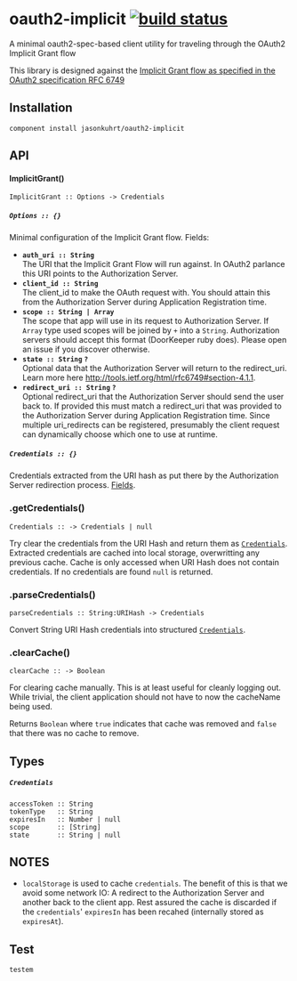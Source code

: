 # oauth2-implicit [![build status](https://secure.travis-ci.org/jasonkuhrt/oauth2-implicit.png)](http://travis-ci.org/jasonkuhrt/oauth2-implicit)
A minimal oauth2-spec-based client utility for traveling through the OAuth2 Implicit Grant flow

This library is designed against the [Implicit Grant flow as specified in the OAuth2 specification RFC 6749](http://tools.ietf.org/html/rfc6749#section-4.2)



## Installation

    component install jasonkuhrt/oauth2-implicit



## API

#### ImplicitGrant()

    ImplicitGrant :: Options -> Credentials

##### `Options :: {}`
Minimal configuration of the Implicit Grant flow. Fields:
  - **`auth_uri :: String`**  
  The URI that the Implicit Grant Flow will run against. In OAuth2 parlance this URI points to the Authorization Server.
  - **`client_id :: String`**  
  The client_id to make the OAuth request with. You should attain this from the Authorization Server during Application Registration time.
  - **`scope :: String | Array`**  
  The scope that app will use in its request to Authorization Server. If `Array` type used scopes will be joined by `+` into a `String`. Authorization servers should accept this format (DoorKeeper ruby does). Please open an issue if you discover otherwise.
  - **`state :: String` `?`**  
  Optional data that the Authorization Server will return to the redirect_uri. Learn more here http://tools.ietf.org/html/rfc6749#section-4.1.1.
  - **`redirect_uri :: String`  `?`**  
  Optional redirect_uri that the Authorization Server should send the user back to. If provided this must match a redirect_uri that was provided to the Authorization Server during Application Registration time. Since multiple uri_redirects can be registered, presumably the client request can dynamically choose which one to use at runtime.

##### `Credentials :: {}`
Credentials extracted from the URI hash as put there by the Authorization Server redirection process. [Fields](#credentials).


### .getCredentials()

    Credentials :: -> Credentials | null

Try clear the credentials from the URI Hash and return them as [`Credentials`](#credentials). Extracted credentials are cached into local storage, overwritting any previous cache. Cache is only accessed when URI Hash does not contain credentials. If no credentials are found `null` is returned.


### .parseCredentials()

    parseCredentials :: String:URIHash -> Credentials

Convert String URI Hash credentials into structured [`Credentials`](#credentials).


### .clearCache()
```
clearCache :: -> Boolean
```
For clearing cache manually. This is at least useful for cleanly logging out. While trivial, the client application should not have to now the cacheName being used.

Returns `Boolean` where `true` indicates that cache was removed and `false` that there was no cache to remove.




## Types

##### `Credentials`

    accessToken :: String
    tokenType   :: String
    expiresIn   :: Number | null
    scope       :: [String]
    state       :: String | null

## NOTES

- `localStorage` is used to cache `credentials`. The benefit of this is that we avoid some network IO: A redirect to the Authorization Server and another back to the client app. Rest assured the cache is discarded if the `credentials`' `expiresIn` has been recahed (internally stored as `expiresAt`).


## Test

    testem
